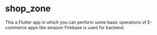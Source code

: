 # shop_zone

This a Flutter app in which you can perform some basic operations of E-commerce apps like amazon
Firebase is used for backend.